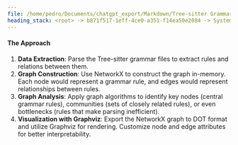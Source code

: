 ```yaml
---
file: /home/pedro/Documents/chatgpt_export/Markdown/Tree-sitter Grammar Visualization_ NetworkX & Graphviz.md
heading_stack: <root> -> b871f517-1eff-4ce0-a351-f14ea50e2084 -> System -> 10bdd2ac-112a-465d-8a80-9a7e6b87ee8a -> System -> aaa26ed0-25be-4ce1-881e-13f438a81018 -> User -> 16f82114-8497-4426-bb51-62a94559597a -> Assistant -> NetworkX -> Graphviz -> Combining NetworkX and Graphviz for Tree-sitter Grammar Visualization -> The Challenge -> The Approach
---
```

#### The Approach
1. **Data Extraction**: Parse the Tree-sitter grammar files to extract rules and relations between them.
2. **Graph Construction**: Use NetworkX to construct the graph in-memory. Each node would represent a grammar rule, and edges would represent relationships between rules.
3. **Graph Analysis**: Apply graph algorithms to identify key nodes (central grammar rules), communities (sets of closely related rules), or even bottlenecks (rules that make parsing inefficient).
4. **Visualization with Graphviz**: Export the NetworkX graph to DOT format and utilize Graphviz for rendering. Customize node and edge attributes for better interpretability.

